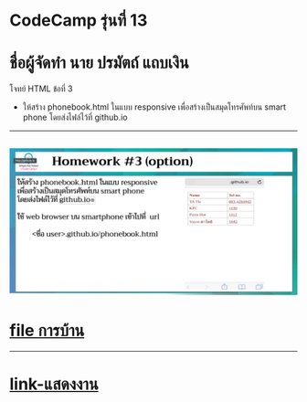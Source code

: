 # CodeCamp รุ่นที่ 13

# **ชื่อผู้จัดทำ นาย ปรมัตถ์ แถบเงิน**

โจทย์ HTML ข้อที่ 3
- ให้สร้าง phonebook.html ในแบบ responsive 
เพื่อสร้างเป็นสมุดโทรศัพท์บน smart phone โดยส่งไฟล์ไว้ที่ github.io
---
![picpra gob](picname01.png)
---
# [file การบ้าน](phonebook.html)
---
# [link-แสดงงาน](https://ohm0025.github.io/html/%E0%B8%82%E0%B9%89%E0%B8%AD%E0%B8%97%E0%B8%B5%E0%B9%883/phonebook.html)

